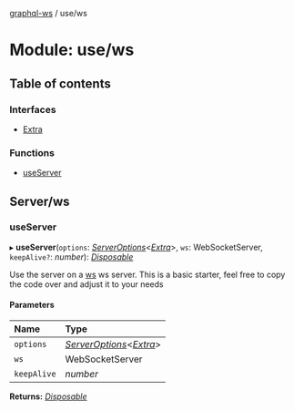 [graphql-ws](../README.md) / use/ws

# Module: use/ws

## Table of contents

### Interfaces

- [Extra](../interfaces/use_ws.extra.md)

### Functions

- [useServer](use_ws.md#useserver)

## Server/ws

### useServer

▸ **useServer**(`options`: [*ServerOptions*](../interfaces/server.serveroptions.md)<[*Extra*](../interfaces/use_ws.extra.md)\>, `ws`: WebSocketServer, `keepAlive?`: *number*): [*Disposable*](../interfaces/common.disposable.md)

Use the server on a [ws](https://github.com/websockets/ws) ws server.
This is a basic starter, feel free to copy the code over and adjust it to your needs

#### Parameters

| Name | Type |
| :------ | :------ |
| `options` | [*ServerOptions*](../interfaces/server.serveroptions.md)<[*Extra*](../interfaces/use_ws.extra.md)\> |
| `ws` | WebSocketServer |
| `keepAlive` | *number* |

**Returns:** [*Disposable*](../interfaces/common.disposable.md)
